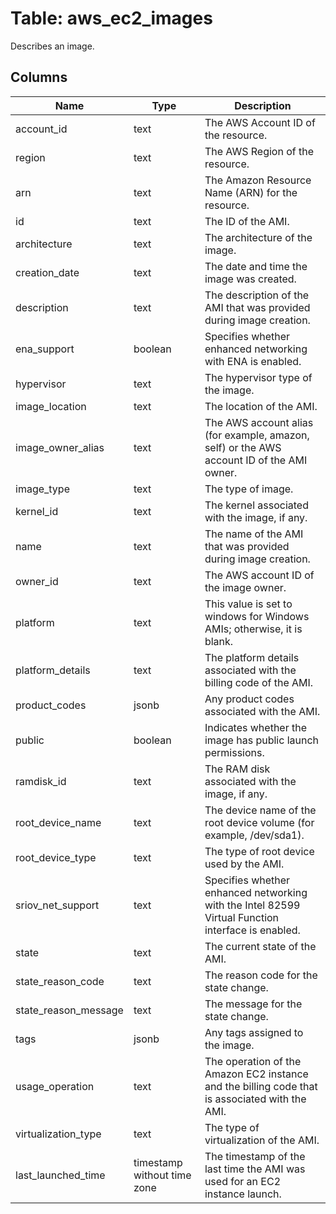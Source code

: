 
# Table: aws_ec2_images
Describes an image.
## Columns
| Name        | Type           | Description  |
| ------------- | ------------- | -----  |
|account_id|text|The AWS Account ID of the resource.|
|region|text|The AWS Region of the resource.|
|arn|text|The Amazon Resource Name (ARN) for the resource.|
|id|text|The ID of the AMI.|
|architecture|text|The architecture of the image.|
|creation_date|text|The date and time the image was created.|
|description|text|The description of the AMI that was provided during image creation.|
|ena_support|boolean|Specifies whether enhanced networking with ENA is enabled.|
|hypervisor|text|The hypervisor type of the image.|
|image_location|text|The location of the AMI.|
|image_owner_alias|text|The AWS account alias (for example, amazon, self) or the AWS account ID of the AMI owner.|
|image_type|text|The type of image.|
|kernel_id|text|The kernel associated with the image, if any.|
|name|text|The name of the AMI that was provided during image creation.|
|owner_id|text|The AWS account ID of the image owner.|
|platform|text|This value is set to windows for Windows AMIs; otherwise, it is blank.|
|platform_details|text|The platform details associated with the billing code of the AMI.|
|product_codes|jsonb|Any product codes associated with the AMI.|
|public|boolean|Indicates whether the image has public launch permissions.|
|ramdisk_id|text|The RAM disk associated with the image, if any.|
|root_device_name|text|The device name of the root device volume (for example, /dev/sda1).|
|root_device_type|text|The type of root device used by the AMI.|
|sriov_net_support|text|Specifies whether enhanced networking with the Intel 82599 Virtual Function interface is enabled.|
|state|text|The current state of the AMI.|
|state_reason_code|text|The reason code for the state change.|
|state_reason_message|text|The message for the state change.|
|tags|jsonb|Any tags assigned to the image.|
|usage_operation|text|The operation of the Amazon EC2 instance and the billing code that is associated with the AMI.|
|virtualization_type|text|The type of virtualization of the AMI.|
|last_launched_time|timestamp without time zone|The timestamp of the last time the AMI was used for an EC2 instance launch.|
